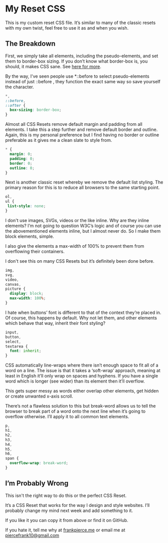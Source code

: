 # My Reset CSS

This is my custom reset CSS file. It’s similar to many of the classic resets with my own twist, feel free to use it as and when you wish.

## The Breakdown

First, we simply take all elements, including the pseudo-elements, and set them to border-box sizing. If you don’t know what border-box is, you should, it makes CSS sane. See [here for more](https://developer.mozilla.org/en-US/docs/Web/CSS/box-sizing).

By the way, I've seen people use *::before to select pseudo-elements instead of just ::before , they function the exact same way so save yourself the character.

```css
*,
::before,
::after {
  box-sizing: border-box;
}
```

Almost all CSS Resets remove default margin and padding from all elements. I take this a step further and remove default border and outline. Again, this is my personal preference but I find having no border or outline preferable as it gives me a clean slate to style from.

```css
* {
  margin: 0;
  padding: 0;
  border: 0;
  outline: 0;
}
```

Next is another classic reset whereby we remove the default list styling. The primary reason for this is to reduce all browsers to the same starting point.

```css
ol,
ul {
 list-style: none;
}
```

I don't use images, SVGs, videos or the like inline. Why are they inline elements? I’m not going to question W3C’s logic and of course you can use the abovementioned elements inline, but I almost never do. So I make them block elements, simple.

I also give the elements a max-width of 100% to prevent them from overflowing their containers.

I don't see this on many CSS Resets but it’s definitely been done before.

```css
img,
svg,
video,
canvas,
picture {
  display: block;
  max-width: 100%;
}
```

I hate when buttons’ font is different to that of the context they’re placed in. Of course, this happens by default. Why not let them, and other elements which behave that way, inherit their font styling?

```css
input,
button,
select,
textarea {
  font: inherit;
}
```

CSS automatically line-wraps where there isn’t enough space to fit all of a word on a line. The issue is that it takes a ‘soft-wrap’ approach, meaning at least in English it’ll only wrap on spaces and hyphens. If you have a single word which is longer (see wider) than its element then it’ll overflow.

This gets super messy as words either overlap other elements, get hidden or create unwanted x-axis scroll.

There’s not a flawless solution to this but break-word allows us to tell the browser to break part of a word onto the next line when it’s going to overflow otherwise. I’ll apply it to all common text elements.

```css
p,
h1,
h2,
h3,
h4,
h5,
h6,
span {
  overflow-wrap: break-word;
}
```

## I’m Probably Wrong
This isn't the right way to do this or the perfect CSS Reset.

It’s a CSS Reset that works for the way I design and style websites. I’ll probably change my mind next week and add something to it.

If you like it you can copy it from above or find it on GitHub.

If you hate it, tell me why at [frankpierce.me](https://www.frankpierce.me/) or email me at piercefrank10@gmail.com
